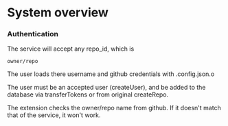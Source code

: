 # System overview

### Authentication

The service will accept any repo_id, which  is

`owner/repo`

The user loads there username and github credentials with .config.json.o

The user must be an accepted user (createUser), and be added to the database via transferTokens or from original createRepo.

The extension checks the owner/repo name from github. If it doesn't match that of the service, it won't work.
